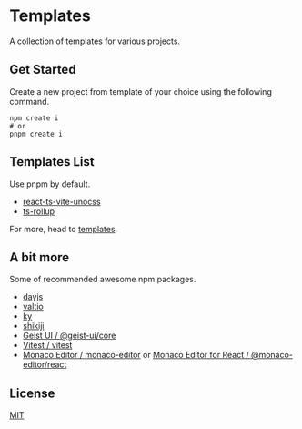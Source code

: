 # Templates

A collection of templates for various projects.

## Get Started

Create a new project from template of your choice using the following command.

```shell
npm create i
# or
pnpm create i
```

## Templates List

Use pnpm by default.

- [react-ts-vite-unocss](./templates/react-ts-vite-unocss)
- [ts-rollup](./templates/ts-rollup)

For more, head to [templates](./templates).

## A bit more

Some of recommended awesome npm packages.

- [dayjs](https://day.js.org/)
- [valtio](https://valtio.pmnd.rs/)
- [ky](https://github.com/sindresorhus/ky)
- [shikiji](https://shikiji.netlify.app/)
- [Geist UI / @geist-ui/core](https://geist-ui.dev/)
- [Vitest / vitest](https://vitest.dev/)
- [Monaco Editor / monaco-editor](https://microsoft.github.io/monaco-editor/playground.html) or [Monaco Editor for React / @monaco-editor/react](https://monaco-react.surenatoyan.com/)

## License

[MIT](LICENSE)
